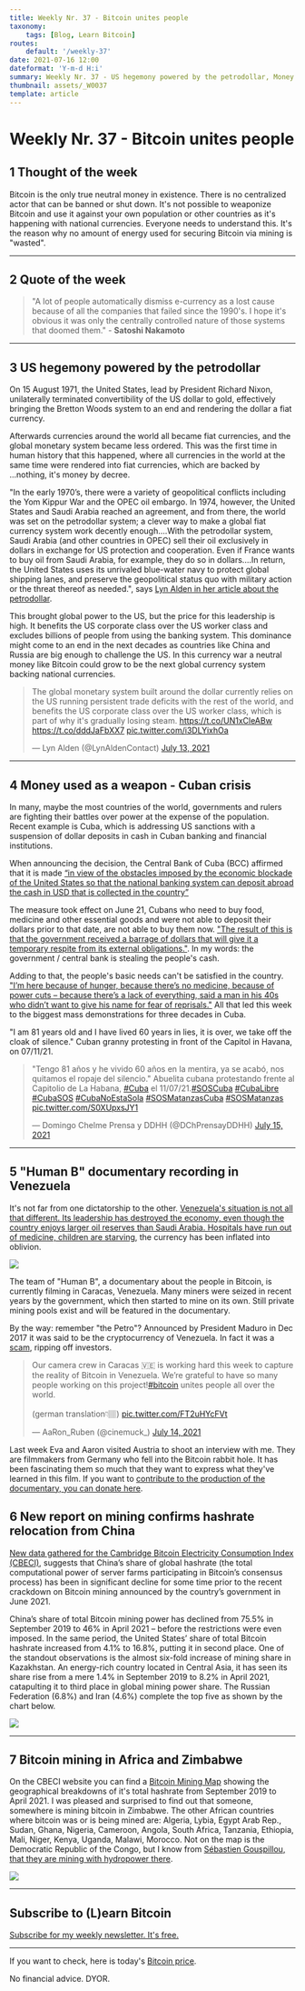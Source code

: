 ```yaml
---
title: Weekly Nr. 37 - Bitcoin unites people
taxonomy:
    tags: [Blog, Learn Bitcoin]
routes:
    default: '/weekly-37'
date: 2021-07-16 12:00
dateformat: 'Y-m-d H:i'
summary: Weekly Nr. 37 - US hegemony powered by the petrodollar, Money used as a weapon - Cuban crisis, "Human B" documentary recording in Venezuela, New report on mining confirms hashrate relocation from China, Bitcoin mining in Africa and Zimbabwe
thumbnail: assets/_W0037
template: article
---
```


# Weekly Nr. 37 - Bitcoin unites people

## 1 Thought of the week

Bitcoin is the only true neutral money in existence. There is no centralized actor that can be banned or shut down. It's not possible to weaponize Bitcoin and use it against your own population or other countries as it's happening with national currencies. Everyone needs to understand this. It's the reason why no amount of energy used for securing Bitcoin via mining is "wasted".

---

## 2 Quote of the week

> "A lot of people automatically dismiss e-currency as a lost cause because of all the companies that failed since the 1990's. I hope it's obvious it was only the centrally controlled nature of those systems that doomed them." - **Satoshi Nakamoto**

---

## 3 US hegemony powered by the petrodollar

On 15 August 1971, the United States, lead by President Richard Nixon, unilaterally terminated convertibility of the US dollar to gold, effectively bringing the Bretton Woods system to an end and rendering the dollar a fiat currency. 

Afterwards currencies around the world all became fiat currencies, and the global monetary system became less ordered. This was the first time in human history that this happened, where all currencies in the world at the same time were rendered into fiat currencies, which are backed by ...nothing, it's money by decree. 

"In the early 1970’s, there were a variety of geopolitical conflicts including the Yom Kippur War and the OPEC oil embargo. In 1974, however, the United States and Saudi Arabia reached an agreement, and from there, the world was set on the petrodollar system; a clever way to make a global fiat currency system work decently enough....With the petrodollar system, Saudi Arabia (and other countries in OPEC) sell their oil exclusively in dollars in exchange for US protection and cooperation. Even if France wants to buy oil from Saudi Arabia, for example, they do so in dollars....In return, the United States uses its unrivaled blue-water navy to protect global shipping lanes, and preserve the geopolitical status quo with military action or the threat thereof as needed.", says [Lyn Alden in her article about the petrodollar](https://www.lynalden.com/fraying-petrodollar-system/).

This brought global power to the US, but the price for this leadership is high. It benefits the US corporate class over the US worker class and excludes billions of people from using the banking system. This dominance might come to an end in the next decades as countries like China and Russia are big enough to challenge the US. In this currency war a neutral money like Bitcoin could grow to be the next global currency system backing national currencies.

<blockquote class="twitter-tweet"><p lang="en" dir="ltr">The global monetary system built around the dollar currently relies on the US running persistent trade deficits with the rest of the world, and benefits the US corporate class over the US worker class, which is part of why it&#39;s gradually losing steam. <a href="https://t.co/UN1xCleABw">https://t.co/UN1xCleABw</a> <a href="https://t.co/dddJaFbXX7">https://t.co/dddJaFbXX7</a> <a href="https://t.co/i3DLYixhOa">pic.twitter.com/i3DLYixhOa</a></p>&mdash; Lyn Alden (@LynAldenContact) <a href="https://twitter.com/LynAldenContact/status/1414740409096540165?ref_src=twsrc%5Etfw">July 13, 2021</a></blockquote> <script async src="https://platform.twitter.com/widgets.js" charset="utf-8"></script>

---
## 4 Money used as a weapon - Cuban crisis

In many, maybe the most countries of the world, governments and rulers are fighting their battles over power at the expense of the population. Recent example is Cuba, which is addressing US sanctions with a suspension of dollar deposits in cash in Cuban banking and financial institutions.

When announcing the decision, the Central Bank of Cuba (BCC) affirmed that it is made [“in view of the obstacles imposed by the economic blockade of the United States so that the national banking system can deposit abroad the cash in USD that is collected in the country”](https://oncubanews.com/en/cuba/economy/cuba-temporarily-suspends-cash-deposits-in-dollars/)

The measure took effect on June 21, Cubans who need to buy food, medicine and other essential goods and were not able to deposit their dollars prior to that date, are not able to buy them now. ["The result of this is that the government received a barrage of dollars that will give it a temporary respite from its external obligations."](https://oncubanews.com/en/cuba/economy/cuban-economy/unraveling-suspension-of-cash-dollar-deposits-in-cuban-banks/). In my words: the government / central bank is stealing the people's cash.

Adding to that, the people's basic needs can't be satisfied in the country. ["I’m here because of hunger, because there’s no medicine, because of power cuts – because there’s a lack of everything, said a man in his 40s who didn’t want to give his name for fear of reprisals."](https://www.theguardian.com/global-development/2021/jul/12/thousands-march-in-cuba-in-rare-mass-protests-amid-economic-crisis) All that led this week to the biggest mass demonstrations for three decades in Cuba.

"I am 81 years old and I have lived 60 years in lies, it is over, we take off the cloak of silence." Cuban granny protesting in front of the Capitol in Havana, on 07/11/21.

<blockquote class="twitter-tweet"><p lang="es" dir="ltr">&quot;Tengo 81 años y he vivido 60 años en la mentira, ya se acabó, nos quitamos el ropaje del silencio.&quot; Abuelita cubana protestando frente al Capitolio de La Habana, <a href="https://twitter.com/hashtag/Cuba?src=hash&amp;ref_src=twsrc%5Etfw">#Cuba</a> el 11/07/21.<a href="https://twitter.com/hashtag/SOSCuba?src=hash&amp;ref_src=twsrc%5Etfw">#SOSCuba</a> <a href="https://twitter.com/hashtag/CubaLibre?src=hash&amp;ref_src=twsrc%5Etfw">#CubaLibre</a> <a href="https://twitter.com/hashtag/CubaSOS?src=hash&amp;ref_src=twsrc%5Etfw">#CubaSOS</a> <a href="https://twitter.com/hashtag/CubaNoEstaSola?src=hash&amp;ref_src=twsrc%5Etfw">#CubaNoEstaSola</a> <a href="https://twitter.com/hashtag/SOSMatanzasCuba?src=hash&amp;ref_src=twsrc%5Etfw">#SOSMatanzasCuba</a> <a href="https://twitter.com/hashtag/SOSMatanzas?src=hash&amp;ref_src=twsrc%5Etfw">#SOSMatanzas</a> <a href="https://t.co/S0XUpxsJY1">pic.twitter.com/S0XUpxsJY1</a></p>&mdash; Domingo Chelme Prensa y DDHH (@DChPrensayDDHH) <a href="https://twitter.com/DChPrensayDDHH/status/1415505334412644352?ref_src=twsrc%5Etfw">July 15, 2021</a></blockquote> <script async src="https://platform.twitter.com/widgets.js" charset="utf-8"></script>

---
## 5 "Human B" documentary recording in Venezuela
It's not far from one dictatorship to the other. [Venezuela's situation is not all that different. Its leadership has destroyed the economy, even though the country enjoys larger oil reserves than Saudi Arabia. Hospitals have run out of medicine, children are starving](https://www.investopedia.com/news/venezuela-petro-not-cryptocurrency/), the currency has been inflated into oblivion.

![](assets/_W0037-mining-Venezuela.jpg)

The team of "Human B", a documentary about the people in Bitcoin, is currently filming in Caracas, Venezuela. Many miners were seized in recent years by the government, which then started to mine on its own. Still private mining pools exist and will be featured in the documentary.

By the way: remember "the Petro"? Announced by President Maduro in Dec 2017 it was said to be the cryptocurrency of Venezuela. In fact it was a [scam](https://bitcoinundco.com/en/petro-scam-bitcoin-venezuela/), ripping off investors.

<blockquote class="twitter-tweet"><p lang="en" dir="ltr">Our camera crew in Caracas 🇻🇪 is working hard this week to capture the reality of Bitcoin in Venezuela. We’re grateful to have so many people working on this project!<a href="https://twitter.com/hashtag/bitcoin?src=hash&amp;ref_src=twsrc%5Etfw">#bitcoin</a> unites people all over the world. <br><br>(german translation👇🏽) <a href="https://t.co/FT2uHYcFVt">pic.twitter.com/FT2uHYcFVt</a></p>&mdash; AaRon_Ruben (@cinemuck_) <a href="https://twitter.com/cinemuck_/status/1415408127139328001?ref_src=twsrc%5Etfw">July 14, 2021</a></blockquote> <script async src="https://platform.twitter.com/widgets.js" charset="utf-8"></script>

Last week Eva and Aaron visited Austria to shoot an interview with me. They are filmmakers from Germany who fell into the Bitcoin rabbit hole. It has been fascinating them so much that they want to express what they've learned in this film. If you want to [contribute to the production of the documentary, you can donate here](https://tallyco.in/s/higwxl/).


## 6 New report on mining confirms hashrate relocation from China
[New data gathered for the Cambridge Bitcoin Electricity Consumption Index (CBECI)](https://www.jbs.cam.ac.uk/insight/2021/new-data-reveals-timeline-of-chinas-bitcoin-mining-exodus/), suggests that China’s share of global hashrate (the total computational power of server farms participating in Bitcoin’s consensus process) has been in significant decline for some time prior to the recent crackdown on Bitcoin mining announced by the country’s government in June 2021.

China’s share of total Bitcoin mining power has declined from 75.5% in September 2019 to 46% in April 2021 – before the restrictions were even imposed. In the same period, the United States’ share of total Bitcoin hashrate increased from 4.1% to 16.8%, putting it in second place. One of the standout observations is the almost six-fold increase of mining share in Kazakhstan. An energy-rich country located in Central Asia, it has seen its share rise from a mere 1.4% in September 2019 to 8.2% in April 2021, catapulting it to third place in global mining power share. The Russian Federation (6.8%) and Iran (4.6%) complete the top five as shown by the chart below.

![](assets/_W0037-hash-rate-shares-CBECI2021.jpg)

---

## 7 Bitcoin mining in Africa and Zimbabwe

On the CBECI website you can find a [Bitcoin Mining Map](https://cbeci.org/mining_map) showing the geographical breakdowns of it's total hashrate from September 2019 to April 2021. I was pleased and surprised to find out that someone, somewhere is mining bitcoin in Zimbabwe. The other African countries where bitcoin was or is being mined are: Algeria, Lybia, Egypt Arab Rep., Sudan, Ghana, Nigeria, Cameroon, Angola, South Africa, Tanzania, Ethiopia, Mali, Niger, Kenya, Uganda, Malawi, Morocco. Not on the map is the Democratic Republic of the Congo, but I know from [Sébastien Gouspillou, that they are mining with hydropower there](https://bitcoinundco.com/en/sebastien-gouspillou/).

![](assets/_W0037-mining-zimbabwe.png)

---
## Subscribe to (L)earn Bitcoin

[Subscribe for my weekly newsletter. It's free.](https://anita.link/weekly)

---

If you want to check, here is today's [Bitcoin price](https://www.coingecko.com/en/coins/bitcoin).

No financial advice. DYOR.

